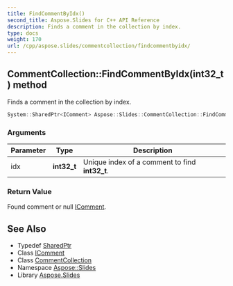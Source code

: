 ```yaml
---
title: FindCommentByIdx()
second_title: Aspose.Slides for C++ API Reference
description: Finds a comment in the collection by index.
type: docs
weight: 170
url: /cpp/aspose.slides/commentcollection/findcommentbyidx/
---
```

## CommentCollection::FindCommentByIdx(int32_t) method


Finds a comment in the collection by index.

```cpp
System::SharedPtr<IComment> Aspose::Slides::CommentCollection::FindCommentByIdx(int32_t idx)
```


### Arguments

| Parameter | Type | Description |
| --- | --- | --- |
| idx | **int32_t** | Unique index of a comment to find **int32_t**. |

### Return Value

Found comment or null [IComment](../../icomment/).

## See Also

* Typedef [SharedPtr](../../system/sharedptr/)
* Class [IComment](../icomment/)
* Class [CommentCollection](./)
* Namespace [Aspose::Slides](../)
* Library [Aspose.Slides](../../)